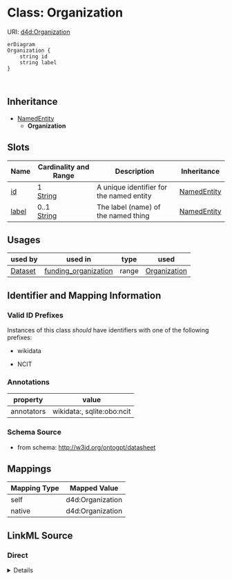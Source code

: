 

# Class: Organization



URI: [d4d:Organization](http://w3id.org/ontogpt/datasheetOrganization)



```mermaid
erDiagram
Organization {
    string id  
    string label  
}



```




## Inheritance
* [NamedEntity](NamedEntity.md)
    * **Organization**



## Slots

| Name | Cardinality and Range | Description | Inheritance |
| ---  | --- | --- | --- |
| [id](id.md) | 1 <br/> [String](String.md) | A unique identifier for the named entity | [NamedEntity](NamedEntity.md) |
| [label](label.md) | 0..1 <br/> [String](String.md) | The label (name) of the named thing | [NamedEntity](NamedEntity.md) |





## Usages

| used by | used in | type | used |
| ---  | --- | --- | --- |
| [Dataset](Dataset.md) | [funding_organization](funding_organization.md) | range | [Organization](Organization.md) |






## Identifier and Mapping Information


### Valid ID Prefixes

Instances of this class *should* have identifiers with one of the following prefixes:

* wikidata

* NCIT






### Annotations

| property | value |
| --- | --- |
| annotators | wikidata:, sqlite:obo:ncit |



### Schema Source


* from schema: http://w3id.org/ontogpt/datasheet





## Mappings

| Mapping Type | Mapped Value |
| ---  | ---  |
| self | d4d:Organization |
| native | d4d:Organization |





## LinkML Source

<!-- TODO: investigate https://stackoverflow.com/questions/37606292/how-to-create-tabbed-code-blocks-in-mkdocs-or-sphinx -->

### Direct

<details>
```yaml
name: Organization
id_prefixes:
- wikidata
- NCIT
annotations:
  annotators:
    tag: annotators
    value: wikidata:, sqlite:obo:ncit
from_schema: http://w3id.org/ontogpt/datasheet
is_a: NamedEntity

```
</details>

### Induced

<details>
```yaml
name: Organization
id_prefixes:
- wikidata
- NCIT
annotations:
  annotators:
    tag: annotators
    value: wikidata:, sqlite:obo:ncit
from_schema: http://w3id.org/ontogpt/datasheet
is_a: NamedEntity
attributes:
  id:
    name: id
    annotations:
      prompt.skip:
        tag: prompt.skip
        value: 'true'
    description: A unique identifier for the named entity
    comments:
    - this is populated during the grounding and normalization step
    from_schema: http://w3id.org/ontogpt/datasheet
    rank: 1000
    identifier: true
    alias: id
    owner: Organization
    domain_of:
    - NamedEntity
    - Publication
    range: string
    required: true
  label:
    name: label
    annotations:
      owl:
        tag: owl
        value: AnnotationProperty, AnnotationAssertion
    description: The label (name) of the named thing
    from_schema: http://w3id.org/ontogpt/datasheet
    aliases:
    - name
    rank: 1000
    slot_uri: rdfs:label
    alias: label
    owner: Organization
    domain_of:
    - NamedEntity
    range: string

```
</details>
